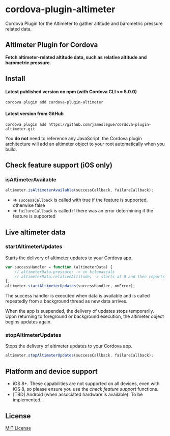 # cordova-plugin-altimeter
Cordova Plugin for the Altimeter to gather altitude and barometric pressure related data.


## Altimeter Plugin for Cordova

**Fetch altimeter-related altitude data, such as relative altitude and barometric pressure.**

## Install

#### Latest published version on npm (with Cordova CLI >= 5.0.0)

```
cordova plugin add cordova-plugin-altimeter
```

#### Latest version from GitHub

```
cordova plugin add https://github.com/jameslegue/cordova-plugin-altimeter.git
```

You **do not** need to reference any JavaScript, the Cordova plugin architecture will add an altimeter object to your root automatically when you build.

## Check feature support (iOS only)

### isAltimeterAvailable

```js
altimeter.isAltimeterAvailable(successCallback, failureCallback);
```
- => `successCallback` is called with true if the feature is supported, otherwise false
- => `failureCallback` is called if there was an error determining if the feature is supported

## Live altimeter data

### startAltimeterUpdates

Starts the delivery of altimeter updates to your Cordova app.

```js
var successHandler = function (altimeterData) {
    // altimeterData.pressure; -> in kilopascals
    // altimeterData.relativeAltitude; -> starts at 0 and then reports delta on successive updates
};
altimeter.startAltimeterUpdates(successHandler, onError);
```

The success handler is executed when data is available and is called repeatedly from a background thread as new data arrives.

When the app is suspended, the delivery of updates stops temporarily. Upon returning to foreground or background execution, the altimeter object begins updates again.

### stopAltimeterUpdates

Stops the delivery of altimeter updates to your Cordova app.

```js
altimeter.stopAltimeterUpdates(successCallback, failureCallback);
```

## Platform and device support

- iOS 8+. These capabilities are not supported on all devices, even with iOS 8, so please ensure you use the *check feature support* functions.
- [TBD] Android (when associated hardware is available). To be implemented.

## License

[MIT License](http://ilee.mit-license.org)
